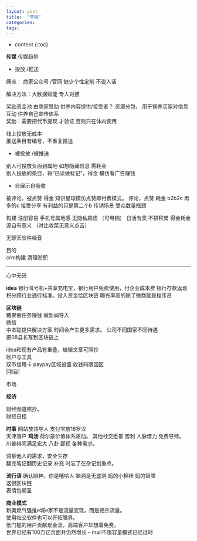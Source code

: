 ```yaml
---
layout: post
title:  "草稿"
categories:
tags:  
---
```


* content
{:toc}

**传媒**
传媒趋势  
- 投放 /推送   

痛点： 商家公众号 /官网 缺少个性定制 不说人话

解决方法：大数据赋能  专人对接   

奖励资金池  由商家赞助   供养内容提供/接受者？
资源分包， 用于饲养买家对信息互动 供养自己宣传体系     
奖励：需要把代币提现 才验证   否则只在体内使用   

线上投放无成本  
推送条目有编号，不重复推送   

- 被投放  /被推送  

别人可投放负面到属地 如想隐藏信息 需耗金  
别人投放的条目，将“已读做标记”，得金  模仿看广告赚钱  

- 自展示自吸收    

被评论，被点赞 得金   知识星球模仿点赞即付费模式。
评论，点赞 耗金
b2b2c 再多的c 接受分享 有利益的只是第二个b  传销场景  受众数量瓶颈

构建
注册容易 手机号属地感 无隐私顾虑 （可甩锅）
日活有奖 不拼积累  得金耗金源自有意义 （对比收菜无意义点击）

 无聊天软件噪音

 目的  
crm构建 清理淤积   

---
心中无码

**idea**
银行叫号机+共享充电宝，银行用户免费使用，付企业成本费
银行存款返现积分跨行业通行标准。投入资金给区块链
曝光率高的除了微商就是程序员  


**区块链**  
糖果做任务赚钱  做新闻导入  
微信  
中本聪提供解决方案 时间会产生更多需求。
公司不同国家不同待遇  
把08县长写到区块链上

idea和现有产品有重叠，编辑文章可照抄  
账户与工具  
双币信用卡 paypay区域设置 收钱码限国区     
|项目|  

市场  

**经济**  

财经频道照抄。  
财经日程  

**时事**
网站放领导人 支付宝放18罗汉  
天津落户
**鸡汤**
荷尔蒙价值体系驱动。  其他社交愿景 势利 人脉借力 免费导师。  
川普绯闻满足宏大 八卦 鄙视 各种需求。

洞察他人的需求，安全生存    
翻完笔记翻历史记录  补充 时忘了在杂记划重点。  

**流行语**
确认眼神，你是嘻哈人
脑洞是无底洞
妈的小棉袄 妈的智障  
这很区块链  
表情包朝圣  

**商业模式**  
新奥燃气强推e城e家不是流量变现，而是扼杀流量。    
使用社交软件也可以开拓眼界。  
低门槛的用户贡献现金流，高端客户却想着免费。  
世界已经有100万亿页面并仍然增长  -
mail不限容量模式已经过时  

